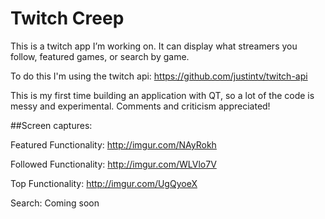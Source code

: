 # Twitch Creep
This is a twitch app I’m working on.  It can display what streamers you follow, featured games, or search by game.

To do this I'm using the twitch api: https://github.com/justintv/twitch-api

This is my first time building an application with QT, so a lot of the code is messy and experimental.  Comments and criticism appreciated!

##Screen captures:

Featured Functionality: http://imgur.com/NAyRokh

Followed Functionality: http://imgur.com/WLVlo7V

Top Functionality: http://imgur.com/UgQyoeX

Search: Coming soon
